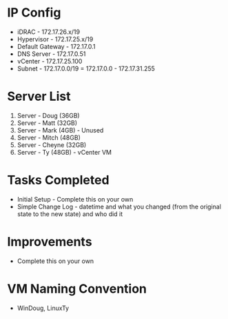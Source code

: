 # IP Config

- iDRAC - 172.17.26.x/19
- Hypervisor - 172.17.25.x/19
- Default Gateway - 172.17.0.1
- DNS Server - 172.17.0.51
- vCenter - 172.17.25.100
- Subnet - 172.17.0.0/19 = 172.17.0.0 - 172.17.31.255

# Server List

1. Server - Doug (36GB)
2. Server - Matt (32GB)
3. Server - Mark (4GB) - Unused
4. Server - Mitch (48GB)
5. Server - Cheyne (32GB)
6. Server - Ty (48GB) - vCenter VM

# Tasks Completed

- Initial Setup - Complete this on your own
- Simple Change Log - datetime and what you changed (from the original state to the new state) and who did it

# Improvements

- Complete this on your own

# VM Naming Convention

- WinDoug, LinuxTy
